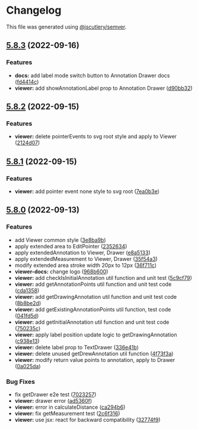 # Changelog

This file was generated using [@jscutlery/semver](https://github.com/jscutlery/semver).

## [5.8.3](https://github.com/lunit-io/frontend-components/compare/@lunit/insight-viewer@5.8.2...@lunit/insight-viewer@5.8.3) (2022-09-16)

### Features

- **docs:** add label mode switch button to Annotation Drawer docs ([fd4414c](https://github.com/lunit-io/frontend-components/commit/fd4414ce0e1d05c2a4a9ac9e8a1d65d7ebd18a20))
- **viewer:** add showAnnotationLabel prop to Annotation Drawer ([d90bb32](https://github.com/lunit-io/frontend-components/commit/d90bb3285a2f85ff5564dcf4df3bc353ecd5829d))

## [5.8.2](https://github.com/lunit-io/frontend-components/compare/@lunit/insight-viewer@5.8.1...@lunit/insight-viewer@5.8.2) (2022-09-15)

### Features

- **viewer:** delete pointerEvents to svg root style and apply to Viewer ([2124d07](https://github.com/lunit-io/frontend-components/commit/2124d0743a17025a06d464f824893b4c85499a58))

## [5.8.1](https://github.com/lunit-io/frontend-components/compare/@lunit/insight-viewer@5.8.0...@lunit/insight-viewer@5.8.1) (2022-09-15)

### Features

- **viewer:** add pointer event none style to svg root ([7ea0b3e](https://github.com/lunit-io/frontend-components/commit/7ea0b3e365157597c6f364d31f64ccb1c4744eb7))

## [5.8.0](https://github.com/lunit-io/frontend-components/compare/@lunit/insight-viewer@5.7.0...@lunit/insight-viewer@5.8.0) (2022-09-13)

### Features

- add Viewer common style ([3e8ba9b](https://github.com/lunit-io/frontend-components/commit/3e8ba9bb466bf777c7174893cea8c6635f8a0a7a))
- apply extended area to EditPointer ([2352634](https://github.com/lunit-io/frontend-components/commit/23526345b73a03236fa6589e586766adad82d06a))
- apply extendedAnnotation to Viewer, Drawer ([e8a5133](https://github.com/lunit-io/frontend-components/commit/e8a5133e994eab6910b621fa3d63157da0c9d5b6))
- apply extendedMeasurement to Viewer, Drawer ([35f54a3](https://github.com/lunit-io/frontend-components/commit/35f54a370dac1c9f455354fde2459e9189891842))
- modify extended area stroke width 20px to 12px ([36f711c](https://github.com/lunit-io/frontend-components/commit/36f711cfee9eb29b3a74f3ac61163cc8c0e87911))
- **viewer-docs:** change logo ([968b600](https://github.com/lunit-io/frontend-components/commit/968b6006c017b8bb8bf677068316f96b1ee6968f))
- **viewer:** add checkIsInitialAnnotation util function and unit test ([5c9cf79](https://github.com/lunit-io/frontend-components/commit/5c9cf7968085360c633bef14d311ec757644c54d))
- **viewer:** add getAnnotationPoints util function and unit test code ([cda1358](https://github.com/lunit-io/frontend-components/commit/cda1358b0e8428959d1326dcdfe5ad6dd2cd6687))
- **viewer:** add getDrawingAnnotation util function and unit test code ([8b8be2d](https://github.com/lunit-io/frontend-components/commit/8b8be2dde5e45fd155c44bea802622a35afc5988))
- **viewer:** add getExistingAnnotationPoints util function, test code ([041fd5d](https://github.com/lunit-io/frontend-components/commit/041fd5d616edc3529441c4c1dfd9c7b29ca1546a))
- **viewer:** add getInitialAnnotation util function and unit test code ([750235c](https://github.com/lunit-io/frontend-components/commit/750235c9dc4cf6f480818da6d7065532595fdb12))
- **viewer:** apply label position update logic to getDrawingAnnotation ([c938e13](https://github.com/lunit-io/frontend-components/commit/c938e13bcc1ec5cc4165f6e3df97798daa6d4bdd))
- **viewer:** delete label prop to TextDrawer ([336e41b](https://github.com/lunit-io/frontend-components/commit/336e41b1305b1262e5927207c231bdfbb6347ed9))
- **viewer:** delete unused getDrewAnnotation util function ([4f73f3a](https://github.com/lunit-io/frontend-components/commit/4f73f3af23a6983dae46f6e920be47bce4f1ebcc))
- **viewer:** modify return value points to annotation, apply to Drawer ([0a025da](https://github.com/lunit-io/frontend-components/commit/0a025dae85747cd05c9f96dd416ed03e9cc03c6b))

### Bug Fixes

- fix getDrawer e2e test ([7023257](https://github.com/lunit-io/frontend-components/commit/7023257e9e430e8d74b58cf28c522f0107875752))
- **viewer:** drawer error ([ad5360f](https://github.com/lunit-io/frontend-components/commit/ad5360f4dbe9dc813bf6bbbcfabd2beebac9129a))
- **viewer:** error in calculateDistance ([ca294b6](https://github.com/lunit-io/frontend-components/commit/ca294b67176529e914cf0c5324172a409a353658))
- **viewer:** fix getMeasurement test ([2c6f316](https://github.com/lunit-io/frontend-components/commit/2c6f31687dcc7363266a8616266d5cfc1f71172b))
- **viewer:** use jsx: react for backward compatibility ([32774f9](https://github.com/lunit-io/frontend-components/commit/32774f994a4b737bb69a3c6cecf3f408dfb928f6))
